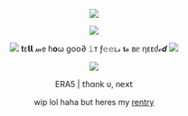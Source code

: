 <p align="center"

![](https://64.media.tumblr.com/c52fb21999ef0c4c9b8be3c104904af0/156f5c3ed4c7e9bb-73/s1280x1920/e925343861d98c0146cbf720219948ff5877ea78.pnj)

</p>

<p align="center"

![](https://64.media.tumblr.com/98582d066860d0fd657575c5020090c3/6d6a639539246533-31/s640x960/0549bb6ab3ecb4530433d92f6bbd805b604924b0.pnj)

</p>

<p align="center"

![](https://64.media.tumblr.com/386c5103e51571f5a459b0fc3bf0ad08/95ad12fd9e0aa6ea-c5/s75x75_c1/576d6abdebc643795fac58059892962c1693b418.gifv) 𝐭ᴇ𝗹𝗹 𝓂𝖾 ɦ𝐨ω gᴏᴏ∂ 𝚒ᴛ ƒ𝚎𝚎ʟ𝓈 𝐭𝓸 ʙᥱ ηᴇᴇძℯ𝒅 ![](https://64.media.tumblr.com/71563dc0fb97177cc819629132a94946/7c077bef8cc98d79-e9/s75x75_c1/f8e3ad90418891ba055844c3005e9fbffbb9993a.gifv)

</p>

<p align="center"

![](https://64.media.tumblr.com/c62a0b97327d2ecaea88bea1ffc0294d/9294095bd274d868-71/s640x960/9f194dd7cc34e69a9b108ae7920ae66434b1c3d5.pnj)

</p>

<p align="center"

ERA5 | 𝗍ɦα𐓣𝗄 υ, 𐓣𝖾𝗑𝗍

</p>

<p align="center"

wip lol haha but heres my [rentry](https://rentry.co/athousandwavesunderthemoon)
